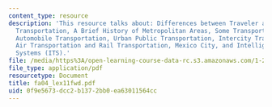 ```yaml
---
content_type: resource
description: 'This resource talks about: Differences between Traveler and Freight
  Transportation, A Brief History of Metropolitan Areas, Some Transportation History,
  Automobile Transportation, Urban Public Transportation, Intercity Traveler Transportation,
  Air Transportation and Rail Transportation, Mexico City, and Intelligent Transportation
  Systems (ITS).'
file: /media/https%3A/open-learning-course-data-rc.s3.amazonaws.com/1-221j-transportation-systems-fall-2004/0f9e5673dcc2b1372bb0ea63011564cc_fa04_lex11fwd.pdf
file_type: application/pdf
resourcetype: Document
title: fa04_lex11fwd.pdf
uid: 0f9e5673-dcc2-b137-2bb0-ea63011564cc
---
```

